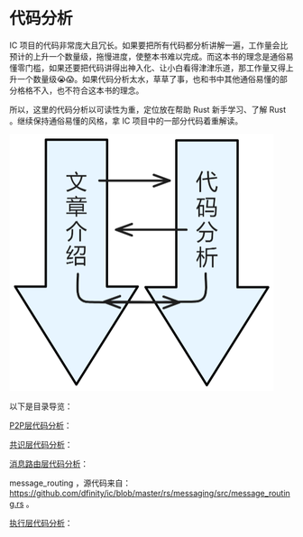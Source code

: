 # 代码分析

IC 项目的代码非常庞大且冗长。如果要把所有代码都分析讲解一遍，工作量会比预计的上升一个数量级，拖慢进度，使整本书难以完成。而这本书的理念是通俗易懂零门槛，如果还要把代码讲得出神入化、让小白看得津津乐道，那工作量又得上升一个数量级😭😱。如果代码分析太水，草草了事，也和书中其他通俗易懂的部分格格不入，也不符合这本书的理念。

所以，这里的代码分析以可读性为重，定位放在帮助 Rust 新手学习、了解 Rust 。继续保持通俗易懂的风格，拿 IC 项目中的一部分代码着重解读。

<img src="assets/代码分析简介/image-20230712183541711.png" style="zoom:50%;" />

以下是目录导览：

[P2P层代码分析]()：



[共识层代码分析]()：



[消息路由层代码分析](3.消息路由层代码分析/message_routing)：

message_routing ，源代码来自：https://github.com/dfinity/ic/blob/master/rs/messaging/src/message_routing.rs 。



[执行层代码分析]()：



